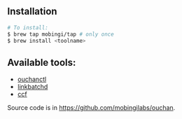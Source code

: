 ## Installation
```bash
# To install:
$ brew tap mobingi/tap # only once
$ brew install <toolname>
```

## Available tools:
- [ouchanctl](https://github.com/mobingilabs/ouchan/tree/master/build/ouchanctl)
- [linkbatchd](https://github.com/mobingilabs/ouchan/tree/master/services/linkbatchd)
- [ccf](https://github.com/mobingilabs/ouchan/tree/master/cmd/ccf)

Source code is in https://github.com/mobingilabs/ouchan.

